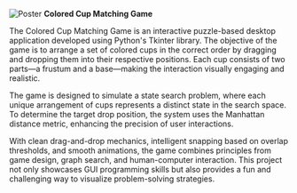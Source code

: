 ![Poster](https://github.com/user-attachments/assets/73eb413a-a003-4611-abb8-7a71c50b1bd2)
**Colored Cup Matching Game**

The Colored Cup Matching Game is an interactive puzzle-based desktop application developed using Python's Tkinter library. The objective of the game is to arrange a set of colored cups in the correct order by dragging and dropping them into their respective positions. Each cup consists of two parts—a frustum and a base—making the interaction visually engaging and realistic.

The game is designed to simulate a state search problem, where each unique arrangement of cups represents a distinct state in the search space. To determine the target drop position, the system uses the Manhattan distance metric, enhancing the precision of user interactions.

With clean drag-and-drop mechanics, intelligent snapping based on overlap thresholds, and smooth animations, the game combines principles from game design, graph search, and human-computer interaction. This project not only showcases GUI programming skills but also provides a fun and challenging way to visualize problem-solving strategies.
